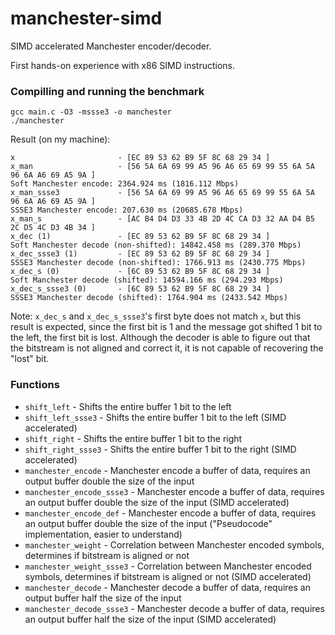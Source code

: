 # manchester-simd
SIMD accelerated Manchester encoder/decoder.

First hands-on experience with x86 SIMD instructions.

### Compilling and running the benchmark

    gcc main.c -O3 -mssse3 -o manchester
    ./manchester

Result (on my machine):

    x                       - [EC 89 53 62 B9 5F 8C 68 29 34 ]
    x_man                   - [56 5A 6A 69 99 A5 96 A6 65 69 99 55 6A 5A 96 6A A6 69 A5 9A ]
    Soft Manchester encode: 2364.924 ms (1816.112 Mbps)
    x_man_ssse3             - [56 5A 6A 69 99 A5 96 A6 65 69 99 55 6A 5A 96 6A A6 69 A5 9A ]
    SSSE3 Manchester encode: 207.630 ms (20685.678 Mbps)
    x_man_s                 - [AC B4 D4 D3 33 4B 2D 4C CA D3 32 AA D4 B5 2C D5 4C D3 4B 34 ]
    x_dec (1)               - [EC 89 53 62 B9 5F 8C 68 29 34 ]
    Soft Manchester decode (non-shifted): 14842.458 ms (289.370 Mbps)
    x_dec_ssse3 (1)         - [EC 89 53 62 B9 5F 8C 68 29 34 ]
    SSSE3 Manchester decode (non-shifted): 1766.913 ms (2430.775 Mbps)
    x_dec_s (0)             - [6C 89 53 62 B9 5F 8C 68 29 34 ]
    Soft Manchester decode (shifted): 14594.166 ms (294.293 Mbps)
    x_dec_s_ssse3 (0)       - [6C 89 53 62 B9 5F 8C 68 29 34 ]
    SSSE3 Manchester decode (shifted): 1764.904 ms (2433.542 Mbps)

Note: `x_dec_s` and `x_dec_s_ssse3`'s first byte does not match `x`, but this result is expected, since the first bit is 1 and the message got shifted 1 bit to the left, the first bit is lost. Although the decoder is able to figure out that the bitstream is not aligned and correct it, it is not capable of recovering the "lost" bit.

### Functions
 - `shift_left` - Shifts the entire buffer 1 bit to the left
 - `shift_left_ssse3` - Shifts the entire buffer 1 bit to the left (SIMD accelerated)
 - `shift_right` - Shifts the entire buffer 1 bit to the right
 - `shift_right_ssse3` - Shifts the entire buffer 1 bit to the right (SIMD accelerated)
 - `manchester_encode` - Manchester encode a buffer of data, requires an output buffer double the size of the input
 - `manchester_encode_ssse3` - Manchester encode a buffer of data, requires an output buffer double the size of the input (SIMD accelerated)
 - `manchester_encode_def` - Manchester encode a buffer of data, requires an output buffer double the size of the input ("Pseudocode" implementation, easier to understand)
 - `manchester_weight` - Correlation between Manchester encoded symbols, determines if bitstream is aligned or not
 - `manchester_weight_ssse3` - Correlation between Manchester encoded symbols, determines if bitstream is aligned or not (SIMD accelerated)
 - `manchester_decode` - Manchester decode a buffer of data, requires an output buffer half the size of the input
 - `manchester_decode_ssse3` - Manchester decode a buffer of data, requires an output buffer half the size of the input (SIMD accelerated)


